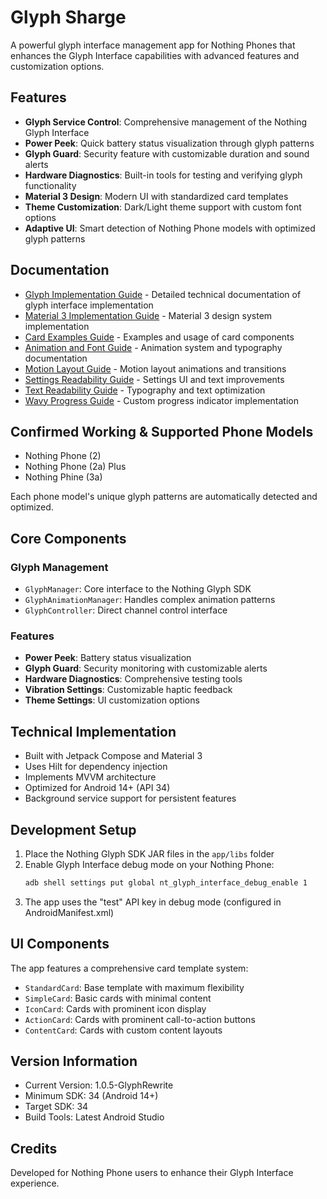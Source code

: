 # Glyph Sharge

A powerful glyph interface management app for Nothing Phones that enhances the Glyph Interface capabilities with advanced features and customization options.

## Features

- **Glyph Service Control**: Comprehensive management of the Nothing Glyph Interface
- **Power Peek**: Quick battery status visualization through glyph patterns
- **Glyph Guard**: Security feature with customizable duration and sound alerts
- **Hardware Diagnostics**: Built-in tools for testing and verifying glyph functionality
- **Material 3 Design**: Modern UI with standardized card templates
- **Theme Customization**: Dark/Light theme support with custom font options
- **Adaptive UI**: Smart detection of Nothing Phone models with optimized glyph patterns

## Documentation

- [Glyph Implementation Guide](GLYPH_IMPLEMENTATION.md) - Detailed technical documentation of glyph interface implementation
- [Material 3 Implementation Guide](Material3_Expressive_Implementation_Guide.md) - Material 3 design system implementation
- [Card Examples Guide](Enhanced_Card_Examples_Guide.md) - Examples and usage of card components
- [Animation and Font Guide](Animation_And_Font_Fixes.md) - Animation system and typography documentation
- [Motion Layout Guide](MOTIONLAYOUT_ANIMATIONS.md) - Motion layout animations and transitions
- [Settings Readability Guide](Settings_Text_Readability_Fixes.md) - Settings UI and text improvements
- [Text Readability Guide](Text_Readability_Improvements.md) - Typography and text optimization
- [Wavy Progress Guide](WavyProgressIndicator_Usage_Guide.md) - Custom progress indicator implementation

## Confirmed Working & Supported Phone Models

- Nothing Phone (2)
- Nothing Phone (2a) Plus
- Nothing Phine (3a)
  
Each phone model's unique glyph patterns are automatically detected and optimized.

## Core Components

### Glyph Management
- `GlyphManager`: Core interface to the Nothing Glyph SDK
- `GlyphAnimationManager`: Handles complex animation patterns
- `GlyphController`: Direct channel control interface

### Features
- **Power Peek**: Battery status visualization
- **Glyph Guard**: Security monitoring with customizable alerts
- **Hardware Diagnostics**: Comprehensive testing tools
- **Vibration Settings**: Customizable haptic feedback
- **Theme Settings**: UI customization options

## Technical Implementation

- Built with Jetpack Compose and Material 3
- Uses Hilt for dependency injection
- Implements MVVM architecture
- Optimized for Android 14+ (API 34)
- Background service support for persistent features

## Development Setup

1. Place the Nothing Glyph SDK JAR files in the `app/libs` folder
2. Enable Glyph Interface debug mode on your Nothing Phone:
   ```bash
   adb shell settings put global nt_glyph_interface_debug_enable 1
   ```
3. The app uses the "test" API key in debug mode (configured in AndroidManifest.xml)

## UI Components

The app features a comprehensive card template system:
- `StandardCard`: Base template with maximum flexibility
- `SimpleCard`: Basic cards with minimal content
- `IconCard`: Cards with prominent icon display
- `ActionCard`: Cards with prominent call-to-action buttons
- `ContentCard`: Cards with custom content layouts

## Version Information

- Current Version: 1.0.5-GlyphRewrite
- Minimum SDK: 34 (Android 14+)
- Target SDK: 34
- Build Tools: Latest Android Studio

## Credits

Developed for Nothing Phone users to enhance their Glyph Interface experience. 
